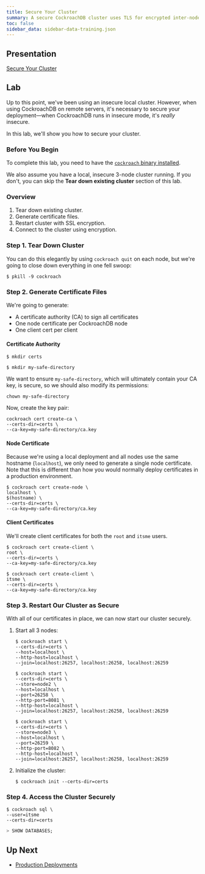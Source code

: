 ```yaml
---
title: Secure Your Cluster
summary: A secure CockroachDB cluster uses TLS for encrypted inter-node and client-node communication and requires CA, node, and client certificates and keys.
toc: false
sidebar_data: sidebar-data-training.json
---
```


## Presentation

[Secure Your Cluster](https://docs.google.com/presentation/d/1RqiRikOPMHdtynASNdl20Vfxxd764vuNFRaxCVeXLB4/)

## Lab

Up to this point, we've been using an insecure local cluster. However, when using CockroachDB on remote servers, it's necessary to secure your deployment––when CockroachDB runs in insecure mode, it's _really_ insecure.

In this lab, we'll show you how to secure your cluster.

### Before You Begin

To complete this lab, you need to have the [`cockroach` binary installed](../stable/install-cockroachdb.html).

We also assume you have a local, insecure 3-node cluster running. If you don't, you can skip the **Tear down existing cluster** section of this lab.

### Overview

1. Tear down existing cluster.
2. Generate certificate files.
3. Restart cluster with SSL encryption.
4. Connect to the cluster using encryption.

### Step 1. Tear Down Cluster

You can do this elegantly by using `cockroach quit` on each node, but we're going to close down everything in one fell swoop:

~~~ shell
$ pkill -9 cockroach
~~~

### Step 2. Generate Certificate Files

We're going to generate:

- A certificate authority (CA) to sign all certificates
- One node certificate per CockroachDB node
- One client cert per client

#### Certificate Authority

~~~ shell
$ mkdir certs

$ mkdir my-safe-directory
~~~

We want to ensure `my-safe-directory`, which will ultimately contain your CA key, is secure, so we should also modify its permissions:

~~~
chown my-safe-directory
~~~

Now, create the key pair:

~~~ shell
cockroach cert create-ca \
--certs-dir=certs \
--ca-key=my-safe-directory/ca.key
~~~

#### Node Certificate

Because we're using a local deployment and all nodes use the same hostname (`localhost`), we only need to generate a single node certificate. Note that this is different than how you would normally deploy certificates in a production environment.

~~~ shell
$ cockroach cert create-node \
localhost \
$(hostname) \
--certs-dir=certs \
--ca-key=my-safe-directory/ca.key
~~~

#### Client Certificates

We'll create client certificates for both the `root` and `itsme` users.

~~~ shell
$ cockroach cert create-client \
root \
--certs-dir=certs \
--ca-key=my-safe-directory/ca.key
~~~

~~~
$ cockroach cert create-client \
itsme \
--certs-dir=certs \
--ca-key=my-safe-directory/ca.key
~~~

### Step 3. Restart Our Cluster as Secure

With all of our certificates in place, we can now start our cluster securely.

1. Start all 3 nodes:
    
    ~~~ shell
    $ cockroach start \
    --certs-dir=certs \
    --host=localhost \
    --http-host=localhost \
    --join=localhost:26257, localhost:26258, localhost:26259
    ~~~
    
    ~~~ shell
    $ cockroach start \
    --certs-dir=certs \
    --store=node2 \
    --host=localhost \
    --port=26258 \
    --http-port=8081 \
    --http-host=localhost \
    --join=localhost:26257, localhost:26258, localhost:26259
    ~~~
    
    ~~~ shell
    $ cockroach start \
    --certs-dir=certs \
    --store=node3 \
    --host=localhost \
    --port=26259 \
    --http-port=8082 \
    --http-host=localhost \
    --join=localhost:26257, localhost:26258, localhost:26259
    ~~~
    
2. Initialize the cluster:

    ~~~
    $ cockroach init --certs-dir=certs
    ~~~

### Step 4. Access the Cluster Securely

~~~ shell
$ cockroach sql \
--user=itsme
--certs-dir=certs
~~~

~~~ sql
> SHOW DATABASES;
~~~

## Up Next

- [Production Deployments](production-deployments.html)
